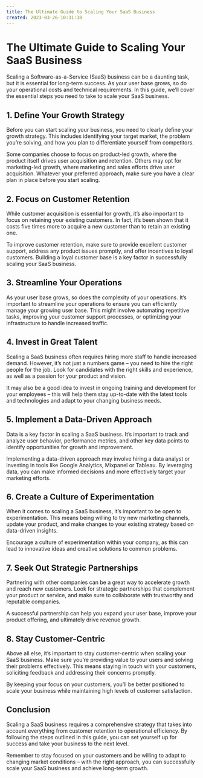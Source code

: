 ```yaml
---
title: The Ultimate Guide to Scaling Your SaaS Business
created: 2023-03-26-10:31:38
---
```


# The Ultimate Guide to Scaling Your SaaS Business

Scaling a Software-as-a-Service (SaaS) business can be a daunting task, but it is essential for long-term success. As your user base grows, so do your operational costs and technical requirements. In this guide, we’ll cover the essential steps you need to take to scale your SaaS business.

## 1. Define Your Growth Strategy

Before you can start scaling your business, you need to clearly define your growth strategy. This includes identifying your target market, the problem you’re solving, and how you plan to differentiate yourself from competitors.

Some companies choose to focus on product-led growth, where the product itself drives user acquisition and retention. Others may opt for marketing-led growth, where marketing and sales efforts drive user acquisition. Whatever your preferred approach, make sure you have a clear plan in place before you start scaling.

## 2. Focus on Customer Retention

While customer acquisition is essential for growth, it’s also important to focus on retaining your existing customers. In fact, it’s been shown that it costs five times more to acquire a new customer than to retain an existing one.

To improve customer retention, make sure to provide excellent customer support, address any product issues promptly, and offer incentives to loyal customers. Building a loyal customer base is a key factor in successfully scaling your SaaS business.

## 3. Streamline Your Operations

As your user base grows, so does the complexity of your operations. It’s important to streamline your operations to ensure you can efficiently manage your growing user base. This might involve automating repetitive tasks, improving your customer support processes, or optimizing your infrastructure to handle increased traffic.

## 4. Invest in Great Talent

Scaling a SaaS business often requires hiring more staff to handle increased demand. However, it’s not just a numbers game – you need to hire the right people for the job. Look for candidates with the right skills and experience, as well as a passion for your product and vision.

It may also be a good idea to invest in ongoing training and development for your employees – this will help them stay up-to-date with the latest tools and technologies and adapt to your changing business needs.

## 5. Implement a Data-Driven Approach

Data is a key factor in scaling a SaaS business. It’s important to track and analyze user behavior, performance metrics, and other key data points to identify opportunities for growth and improvement.

Implementing a data-driven approach may involve hiring a data analyst or investing in tools like Google Analytics, Mixpanel or Tableau. By leveraging data, you can make informed decisions and more effectively target your marketing efforts.

## 6. Create a Culture of Experimentation

When it comes to scaling a SaaS business, it’s important to be open to experimentation. This means being willing to try new marketing channels, update your product, and make changes to your existing strategy based on data-driven insights.

Encourage a culture of experimentation within your company, as this can lead to innovative ideas and creative solutions to common problems.

## 7. Seek Out Strategic Partnerships

Partnering with other companies can be a great way to accelerate growth and reach new customers. Look for strategic partnerships that complement your product or service, and make sure to collaborate with trustworthy and reputable companies.

A successful partnership can help you expand your user base, improve your product offering, and ultimately drive revenue growth.

## 8. Stay Customer-Centric

Above all else, it’s important to stay customer-centric when scaling your SaaS business. Make sure you’re providing value to your users and solving their problems effectively. This means staying in touch with your customers, soliciting feedback and addressing their concerns promptly.

By keeping your focus on your customers, you’ll be better positioned to scale your business while maintaining high levels of customer satisfaction.

## Conclusion

Scaling a SaaS business requires a comprehensive strategy that takes into account everything from customer retention to operational efficiency. By following the steps outlined in this guide, you can set yourself up for success and take your business to the next level.

Remember to stay focused on your customers and be willing to adapt to changing market conditions – with the right approach, you can successfully scale your SaaS business and achieve long-term growth.

